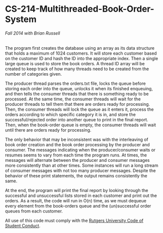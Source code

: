 # CS-214-Multithreaded-Book-Order-System
###### Fall 2014 with Brian Russell

The program first creates the database using an array as its data structure that holds a maximum
of 1024 customers. It will store each customer based on the customer ID and hash the ID into the
appropriate index. Then a single large queue is used to store the book orders. A thread ID array will be
created to keep track of how many threads need to be created from the number of categories given.

The producer thread parses the orders.txt file, locks the queue before storing each order into the
queue, unlocks it when its finished enqueuing, and then tells the consumer threads that there is
something ready to be processed. At the same time, the consumer threads will wait for the producer
threads to tell them that there are orders ready for processing. Then, the consumer threads will lock the
queue as it enters it, process the orders according to which specific category it is in, and store the
successful/rejected order into another queue to print in the final report. Then, when the book-order
queue is empty, the consumer threads will wait until there are orders ready for processing.

The only behavior that may be inconsistent was with the interleaving of book order creation and the
book order processing by the producer and consumer. The messages indicating when the
producer/consumer waits or resumes seems to vary from each time the program runs. At times, the
messages will alternate between the producer and consumer messages more consistently than at other
times. Some instances will run a long stream of consumer messages with not too many producer
messages. Despite the behavior of these print statements, the output remains consistently the same.

At the end, the program will print the final report by looking through the successful and
unsuccessful lists stored in each customer and print out the orders. As a result, the code will run in O(n)
time, as we must dequeue every element from the book-orders queue and the (un)successful order
queues from each customer.

All use of this code must comply with the [Rutgers University Code of Student Conduct](http://eden.rutgers.edu/%7Epmj34/media/AcademicIntegrity.pdf).
